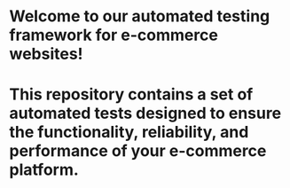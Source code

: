 # Welcome to our automated testing framework for e-commerce websites! 
# This repository contains a set of automated tests designed to ensure the functionality, reliability, and performance of your e-commerce platform.
